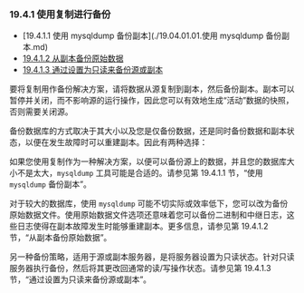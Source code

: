 ### 19.4.1 使用复制进行备份

- [19.4.1.1 使用 mysqldump 备份副本](./19.04.01.01.使用 mysqldump 备份副本.md)
- [19.4.1.2 从副本备份原始数据](./19.04.01.02.从副本备份原始数据.md)
- [19.4.1.3 通过设置为只读来备份源或副本](./19.04.01.03.通过设置为只读来备份源或副本.md)

要将复制用作备份解决方案，请将数据从源复制到副本，然后备份副本。副本可以暂停并关闭，而不影响源的运行操作，因此您可以有效地生成“活动”数据的快照，否则需要关闭源。

备份数据库的方式取决于其大小以及您是仅备份数据，还是同时备份数据和副本状态，以便在发生故障时可以重建副本。因此有两种选择：

如果您使用复制作为一种解决方案，以便可以备份源上的数据，并且您的数据库大小不是太大，`mysqldump` 工具可能是合适的。请参见第 19.4.1.1 节，“使用 `mysqldump` 备份副本”。

对于较大的数据库，使用 `mysqldump` 可能不切实际或效率低下，您可以改为备份原始数据文件。使用原始数据文件选项还意味着您可以备份二进制和中继日志，这些日志使得在副本故障发生时能够重建副本。更多信息，请参见第 19.4.1.2 节，“从副本备份原始数据”。

另一种备份策略，适用于源或副本服务器，是将服务器设置为只读状态。针对只读服务器执行备份，然后将其更改回通常的读/写操作状态。请参见第 19.4.1.3 节，“通过设置为只读来备份源或副本”。